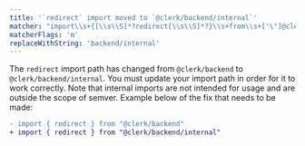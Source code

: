 ```yaml
---
title: '`redirect` import moved to `@clerk/backend/internal`'
matcher: "import\\s+{[\\s\\S]*?redirect[\\s\\S]*?}\\s+from\\s+['\"]@clerk\\/(backend)['\"]"
matcherFlags: 'm'
replaceWithString: 'backend/internal'
---
```


The `redirect` import path has changed from `@clerk/backend` to `@clerk/backend/internal`. You must update your import path in order for it to work correctly. Note that internal imports are not intended for usage and are outside the scope of semver. Example below of the fix that needs to be made:

```diff
- import { redirect } from "@clerk/backend"
+ import { redirect } from "@clerk/backend/internal"
```
